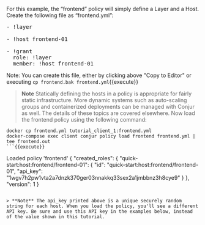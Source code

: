 For this example, the “frontend” policy will simply define a Layer and a Host. Create the following file as “frontend.yml”:

<pre class="file" data-filename="frontend.yml" data-target="replace">
- !layer

- !host frontend-01

- !grant
  role: !layer
  member: !host frontend-01
</pre>

Note: You can create this file, either by clicking above "Copy to Editor" or executing `cp frontend.bak frontend.yml`{{execute}}

> **Note** Statically defining the hosts in a policy is appropriate for fairly static infrastructure. More dynamic systems such as auto-scaling groups and containerized deployments can be managed with Conjur as well. The details of these topics are covered elsewhere.
Now load the frontend policy using the following command:


```
docker cp frontend.yml tutorial_client_1:frontend.yml
docker-compose exec client conjur policy load frontend frontend.yml | tee frontend.out
```{{execute}}

```
Loaded policy 'frontend'
{
  "created_roles": {
    "quick-start:host:frontend/frontend-01": {
      "id": "quick-start:host:frontend/frontend-01",
      "api_key": "1wgv7h2pw1vta2a7dnzk370ger03nnakkq33sex2a1jmbbnz3h8cye9"
    }
  },
  "version": 1
}
```

> **Note** The api_key printed above is a unique securely random string for each host. When you load the policy, you'll see a different API key. Be sure and use this API key in the examples below, instead of the value shown in this tutorial.
